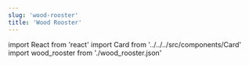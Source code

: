 ```yaml
---
slug: 'wood-rooster'
title: 'Wood Rooster'
---
```


import React from 'react'
import Card from '../../../src/components/Card'
import wood_rooster from './wood_rooster.json'

<Card data={wood_rooster} />
